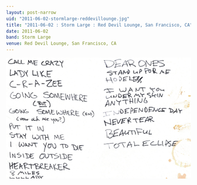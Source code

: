 ```yaml
---
layout: post-narrow
uid: "2011-06-02-stormlarge-reddevillounge.jpg"
title: "2011-06-02 : Storm Large : Red Devil Lounge, San Francisco, CA"
date: 2011-06-02
band: Storm Large
venue: Red Devil Lounge, San Francisco, CA
---
```


<div class="showcase">
  <img src="/img/2011/06/20110602-StormLarge-RedDevilLounge.jpg" alt="2011-06-02-stormlarge-reddevillounge.jpg">
</div>
